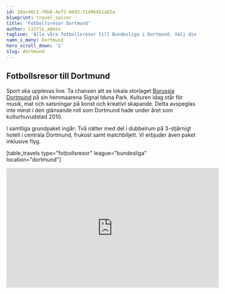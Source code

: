 ```yaml
---
id: 10ac46c2-70b8-4ef2-86d3-31d96451a62a
blueprint: travel_soccer
title: 'Fotbollsresor Dortmund'
author: little_admin
tagline: 'Alla våra fotbollsresor till Bundesliga i Dortmund. Välj din match med biljett, hotell & flyg nedan.'
namn_i_meny: Dortmund
hero_scroll_down: '1'
slug: dortmund
---
```

<h2>Fotbollsresor till Dortmund</h2>
<p>Sport ska upplevas live. Ta chansen att se lokala storlaget <a href="https://olka.se/fotbollsresor/bundesliga/dortmund/borussia-dortmund/">Borussia Dortmund</a> på sin hemmaarena Signal Iduna Park. Kulturen idag står för musik, mat och satsningar på konst och kreativt skapande. Detta avspeglas inte minst i den glänsande roll som Dortmund hade under året som kulturhuvudstad 2010.</p>
<p>I samtliga grundpaket ingår: Två nätter med del i dubbelrum på 3-stjärnigt hotell i centrala Dortmund, frukost samt matchbiljett. Vi erbjuder även paket inklusive flyg.</p>
<p>[table_travels type="fotbollsresor" league="bundesliga" location="dortmund"]</p>
<p><iframe src="https://www.youtube.com/embed/J58woy8TlyM" width="560" height="315" frameborder="0" allowfullscreen="allowfullscreen"></iframe></p>
